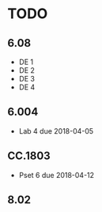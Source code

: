 # TODO

## 6.08
- DE 1
- DE 2
- DE 3
- DE 4

## 6.004
- Lab 4 due 2018-04-05

## CC.1803
- Pset 6 due 2018-04-12

## 8.02
